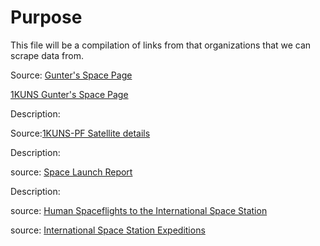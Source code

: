 
# Purpose

This file will be a compilation of links from that organizations that we can scrape data from.

Source: [Gunter's Space Page](https://space.skyrocket.de/index.html)

[1KUNS Gunter's Space Page](https://space.skyrocket.de/doc_sdat/1kuns-pf.htm)

Description:


Source:[1KUNS-PF Satellite details](https://www.n2yo.com/satellite/?s=43466)

Description:


source: [Space Launch Report](http://www.spacelaunchreport.com/index.html)

Description:


source: [Human Spaceflights to the International Space Station](https://en.wikipedia.org/wiki/List_of_human_spaceflights_to_the_International_Space_Station)

source: [International Space Station Expeditions](https://en.wikipedia.org/wiki/List_of_International_Space_Station_expeditions)
